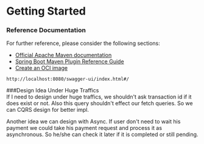 # Getting Started

### Reference Documentation
For further reference, please consider the following sections:

* [Official Apache Maven documentation](https://maven.apache.org/guides/index.html)
* [Spring Boot Maven Plugin Reference Guide](https://docs.spring.io/spring-boot/docs/2.5.4/maven-plugin/reference/html/)
* [Create an OCI image](https://docs.spring.io/spring-boot/docs/2.5.4/maven-plugin/reference/html/#build-image)


```http://localhost:8080/swagger-ui/index.html#/```

###Design Idea Under Huge Traffics  
If I need to design under huge traffics, we shouldn't ask transaction id if it does exist or not. Also this query shouldn't effect our fetch queries.
So we can CQRS design for better impl.

Another idea we can design with Async. If user don't need to wait his payment we could take his payment request and process it as asynchronous.
So he/she can check it later if it is completed or still pending. 
